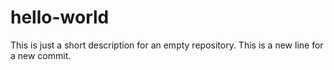# hello-world
This is just a short description for an empty repository. 
This is a new line for a new commit. 
